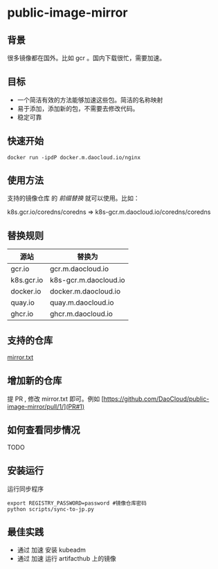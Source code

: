 # public-image-mirror

## 背景
很多镜像都在国外。比如 gcr 。国内下载很忙，需要加速。

## 目标

* 一个简洁有效的方法能够加速这些包。简洁的名称映射
* 易于添加，添加新的包，不需要去修改代码。
* 稳定可靠

## 快速开始

```
docker run -ipdP docker.m.daocloud.io/nginx

```




## 使用方法

支持的镜像仓库 的 *前缀替换* 就可以使用。比如：

k8s.gcr.io/coredns/coredns => k8s-gcr.m.daocloud.io/coredns/coredns

## 替换规则

| 源站     | 替换为 |
| -------  | ------- |
| gcr.io  |  gcr.m.daocloud.io       |
| k8s.gcr.io  |  k8s-gcr.m.daocloud.io      |
| docker.io  |  docker.m.daocloud.io      |
| quay.io  |  quay.m.daocloud.io     |
| ghcr.io  | ghcr.m.daocloud.io   |

## 支持的仓库

[mirror.txt](mirror.txt)

## 增加新的仓库

提 PR , 修改 mirror.txt 即可。例如 [https://github.com/DaoCloud/public-image-mirror/pull/1/](PR#1)

## 如何查看同步情况

TODO


## 安装运行


运行同步程序

```
export REGISTRY_PASSWORD=password #镜像仓库密码
python scripts/sync-to-jp.py
```


## 最佳实践
* 通过 加速 安装 kubeadm
* 通过 加速 运行 artifacthub 上的镜像



